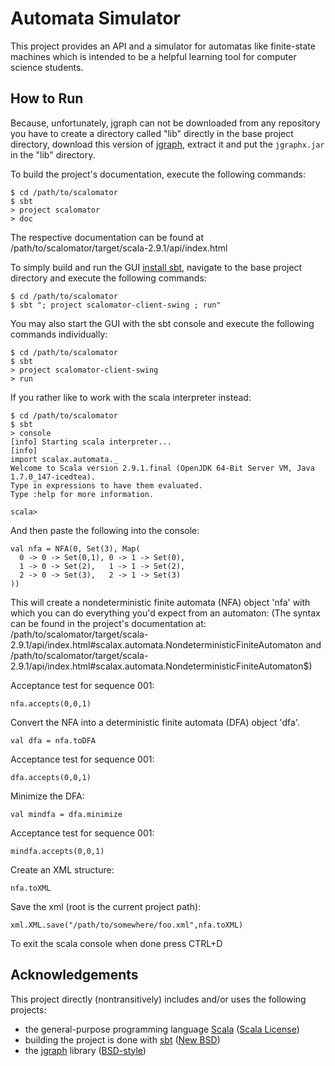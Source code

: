 Automata Simulator
==================

This project provides an API and a simulator for automatas like finite-state
machines which is intended to be a helpful learning tool for computer science
students.


How to Run
----------

Because, unfortunately, jgraph can not be downloaded from any repository you
have to create a directory called "lib" directly in the base project directory,
download this version of [jgraph][1], extract it and put the `jgraphx.jar` in
the "lib" directory.

To build the project's documentation, execute the following commands:

```
$ cd /path/to/scalomator
$ sbt
> project scalomator
> doc
```
The respective documentation can be found at /path/to/scalomator/target/scala-2.9.1/api/index.html


To simply build and run the GUI [install sbt][2], navigate to the base project
directory and execute the following commands:

```
$ cd /path/to/scalomator
$ sbt "; project scalomator-client-swing ; run"
```

You may also start the GUI with the sbt console and execute the following
commands individually:

```
$ cd /path/to/scalomator
$ sbt
> project scalomator-client-swing
> run
```

If you rather like to work with the scala interpreter instead:

```
$ cd /path/to/scalomator
$ sbt
> console
[info] Starting scala interpreter...
[info]
import scalax.automata._
Welcome to Scala version 2.9.1.final (OpenJDK 64-Bit Server VM, Java 1.7.0_147-icedtea).
Type in expressions to have them evaluated.
Type :help for more information.

scala>
```

And then paste the following into the console:

```
val nfa = NFA(0, Set(3), Map(
  0 -> 0 -> Set(0,1), 0 -> 1 -> Set(0),
  1 -> 0 -> Set(2),   1 -> 1 -> Set(2),
  2 -> 0 -> Set(3),   2 -> 1 -> Set(3)
))
```
This will create a nondeterministic finite automata (NFA) object 'nfa'
with which you can do everything you'd expect from an automaton:
(The syntax can be found in the project's documentation at:
/path/to/scalomator/target/scala-2.9.1/api/index.html#scalax.automata.NondeterministicFiniteAutomaton
and /path/to/scalomator/target/scala-2.9.1/api/index.html#scalax.automata.NondeterministicFiniteAutomaton$)

Acceptance test for sequence 001:
```
nfa.accepts(0,0,1)
```
Convert the NFA into a deterministic finite automata (DFA) object 'dfa'.
```
val dfa = nfa.toDFA
```
Acceptance test for sequence 001:
```
dfa.accepts(0,0,1)
```
Minimize the DFA:
```
val mindfa = dfa.minimize
```
Acceptance test for sequence 001:
```
mindfa.accepts(0,0,1)
```
Create an XML structure:
```
nfa.toXML
```
Save the xml (root is the current project path):
```
xml.XML.save("/path/to/somewhere/foo.xml",nfa.toXML)
```

To exit the scala console when done press CTRL+D

Acknowledgements
----------------

This project directly (nontransitively) includes and/or uses the following
projects:

- the general-purpose programming language [Scala][3] ([Scala License][4])
- building the project is done with [sbt][5] ([New BSD][6])
- the [jgraph][7] library ([BSD-style][8])


[1]: http://downloads.jgraph.com/downloads/jgraphx/archive/jgraphx-1_9_0_2.zip
[2]: https://github.com/harrah/xsbt/wiki/Getting-Started-Setup
[3]: http://www.scala-lang.org/
[4]: http://www.scala-lang.org/print/146
[5]: https://github.com/harrah/xsbt
[6]: http://www.opensource.org/licenses/BSD-3-Clause
[7]: http://www.jgraph.com/
[8]: http://en.wikipedia.org/wiki/Bsd_licence

